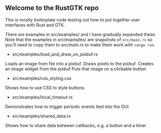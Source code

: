 Welcome to the RustGTK repo
---------------------------

This is mostly boilerplate code testing out how to put
together user interfaces with Rust and GTK.

There are examples in src/examples/ and I have gradually
expanded these.
Note that the examples in src/examples/ are snapshots
of `src/main.rs` so you'll need to copy them to src/main.rs
to make them work with `cargo run`.

* src/examples/load_and_draw_on_pixbuf.rs

Loads an image from file into a pixbuf.
Draws pixels to the pixbuf. 
Creates an image widget from the pixbuf
Puts that image on a clickable button

* src/examples/css_styling.css

Shows how to use CSS to style buttons.

* src/examples/local_timeout.rs

Demonstrates how to trigger periodic events tied into the GUI

* src/examples/shared_data.rs

Shows how to share data between callbacks, e.g. a button and a timer

